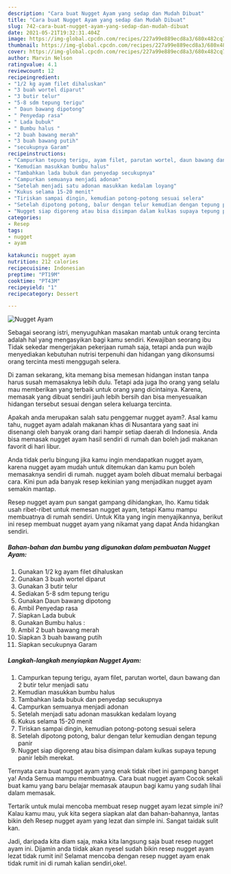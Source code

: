 ```yaml
---
description: "Cara buat Nugget Ayam yang sedap dan Mudah Dibuat"
title: "Cara buat Nugget Ayam yang sedap dan Mudah Dibuat"
slug: 742-cara-buat-nugget-ayam-yang-sedap-dan-mudah-dibuat
date: 2021-05-21T19:32:31.404Z
image: https://img-global.cpcdn.com/recipes/227a99e889ecd8a3/680x482cq70/nugget-ayam-foto-resep-utama.jpg
thumbnail: https://img-global.cpcdn.com/recipes/227a99e889ecd8a3/680x482cq70/nugget-ayam-foto-resep-utama.jpg
cover: https://img-global.cpcdn.com/recipes/227a99e889ecd8a3/680x482cq70/nugget-ayam-foto-resep-utama.jpg
author: Marvin Nelson
ratingvalue: 4.1
reviewcount: 12
recipeingredient:
- "1/2 kg ayam filet dihaluskan"
- "3 buah wortel diparut"
- "3 butir telur"
- "5-8 sdm tepung terigu"
- " Daun bawang dipotong"
- " Penyedap rasa"
- " Lada bubuk"
- " Bumbu halus "
- "2 buah bawang merah"
- "3 buah bawang putih"
- "secukupnya Garam"
recipeinstructions:
- "Campurkan tepung terigu, ayam filet, parutan wortel, daun bawang dan 2 butir telur menjadi satu"
- "Kemudian masukkan bumbu halus"
- "Tambahkan lada bubuk dan penyedap secukupnya"
- "Campurkan semuanya menjadi adonan"
- "Setelah menjadi satu adonan masukkan kedalam loyang"
- "Kukus selama 15-20 menit"
- "Tiriskan sampai dingin, kemudian potong-potong sesuai selera"
- "Setelah dipotong potong, balur dengan telur kemudian dengan tepung panir"
- "Nugget siap digoreng atau bisa disimpan dalam kulkas supaya tepung panir lebih merekat."
categories:
- Resep
tags:
- nugget
- ayam

katakunci: nugget ayam 
nutrition: 212 calories
recipecuisine: Indonesian
preptime: "PT19M"
cooktime: "PT43M"
recipeyield: "1"
recipecategory: Dessert

---
```



![Nugget Ayam](https://img-global.cpcdn.com/recipes/227a99e889ecd8a3/680x482cq70/nugget-ayam-foto-resep-utama.jpg)

Sebagai seorang istri, menyuguhkan masakan mantab untuk orang tercinta adalah hal yang mengasyikan bagi kamu sendiri. Kewajiban seorang ibu Tidak sekedar mengerjakan pekerjaan rumah saja, tetapi anda pun wajib menyediakan kebutuhan nutrisi terpenuhi dan hidangan yang dikonsumsi orang tercinta mesti menggugah selera.

Di zaman  sekarang, kita memang bisa memesan hidangan instan tanpa harus susah memasaknya lebih dulu. Tetapi ada juga lho orang yang selalu mau memberikan yang terbaik untuk orang yang dicintainya. Karena, memasak yang dibuat sendiri jauh lebih bersih dan bisa menyesuaikan hidangan tersebut sesuai dengan selera keluarga tercinta. 



Apakah anda merupakan salah satu penggemar nugget ayam?. Asal kamu tahu, nugget ayam adalah makanan khas di Nusantara yang saat ini disenangi oleh banyak orang dari hampir setiap daerah di Indonesia. Anda bisa memasak nugget ayam hasil sendiri di rumah dan boleh jadi makanan favorit di hari libur.

Anda tidak perlu bingung jika kamu ingin mendapatkan nugget ayam, karena nugget ayam mudah untuk ditemukan dan kamu pun boleh memasaknya sendiri di rumah. nugget ayam boleh dibuat memalui berbagai cara. Kini pun ada banyak resep kekinian yang menjadikan nugget ayam semakin mantap.

Resep nugget ayam pun sangat gampang dihidangkan, lho. Kamu tidak usah ribet-ribet untuk memesan nugget ayam, tetapi Kamu mampu membuatnya di rumah sendiri. Untuk Kita yang ingin menyajikannya, berikut ini resep membuat nugget ayam yang nikamat yang dapat Anda hidangkan sendiri.

<!--inarticleads1-->

##### Bahan-bahan dan bumbu yang digunakan dalam pembuatan Nugget Ayam:

1. Gunakan 1/2 kg ayam filet dihaluskan
1. Gunakan 3 buah wortel diparut
1. Gunakan 3 butir telur
1. Sediakan 5-8 sdm tepung terigu
1. Gunakan  Daun bawang dipotong
1. Ambil  Penyedap rasa
1. Siapkan  Lada bubuk
1. Gunakan  Bumbu halus :
1. Ambil 2 buah bawang merah
1. Siapkan 3 buah bawang putih
1. Siapkan secukupnya Garam




<!--inarticleads2-->

##### Langkah-langkah menyiapkan Nugget Ayam:

1. Campurkan tepung terigu, ayam filet, parutan wortel, daun bawang dan 2 butir telur menjadi satu
1. Kemudian masukkan bumbu halus
1. Tambahkan lada bubuk dan penyedap secukupnya
1. Campurkan semuanya menjadi adonan
1. Setelah menjadi satu adonan masukkan kedalam loyang
1. Kukus selama 15-20 menit
1. Tiriskan sampai dingin, kemudian potong-potong sesuai selera
1. Setelah dipotong potong, balur dengan telur kemudian dengan tepung panir
1. Nugget siap digoreng atau bisa disimpan dalam kulkas supaya tepung panir lebih merekat.




Ternyata cara buat nugget ayam yang enak tidak ribet ini gampang banget ya! Anda Semua mampu membuatnya. Cara buat nugget ayam Cocok sekali buat kamu yang baru belajar memasak ataupun bagi kamu yang sudah lihai dalam memasak.

Tertarik untuk mulai mencoba membuat resep nugget ayam lezat simple ini? Kalau kamu mau, yuk kita segera siapkan alat dan bahan-bahannya, lantas bikin deh Resep nugget ayam yang lezat dan simple ini. Sangat taidak sulit kan. 

Jadi, daripada kita diam saja, maka kita langsung saja buat resep nugget ayam ini. Dijamin anda tiidak akan nyesel sudah bikin resep nugget ayam lezat tidak rumit ini! Selamat mencoba dengan resep nugget ayam enak tidak rumit ini di rumah kalian sendiri,oke!.

